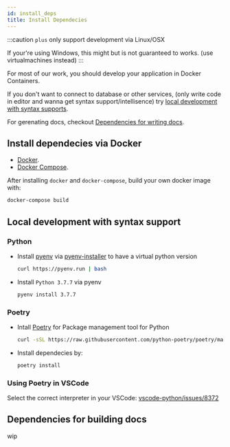 ```yaml
---
id: install_deps
title: Install Dependecies
---
```


:::caution
`plus` only support development via Linux/OSX

If your're using Windows, this might but is not guaranteed to works. (use virtualmachines instead)
:::

For most of our work, you should develop your application in Docker Containers.


If you don't want to connect to database or other services, (only write code in editor and wanna get syntax support/intellisence) try [local development with syntax supports][1].

For gerenating docs, checkout [Dependencies for writing docs][2].

[1]: #local-development-with-syntax-support
[2]: #dependencies-for-building-docs

## Install dependecies via Docker

+ [Docker][docker-link].
+ [Docker Compose][dockercompose-link].

[docker-link]: https://www.docker.com/get-started
[dockercompose-link]: https://docs.docker.com/compose/install/

After installing `docker` and `docker-compose`, build your own docker image with:

```sh
docker-compose build
```

## Local development with syntax support


### Python

+ Install [pyenv][pyenv-page] via [pyenv-installer][pyenv-install-link] to have a virtual python version

    ```sh
    curl https://pyenv.run | bash
    ```
+ Install `Python 3.7.7` via pyenv
    ```sh
    pyenv install 3.7.7
    ``` 

[pyenv-page]: https://github.com/pyenv/pyenv
[pyenv-install-link]: https://github.com/pyenv/pyenv-installer

### Poetry

+ Intall [Poetry][poetry-page] for Package management tool for Python

    ```sh
    curl -sSL https://raw.githubusercontent.com/python-poetry/poetry/master/get-poetry.py | python3
    ```

+ Install dependecies by:

    ```sh
    poetry install
    ```
[poetry-page]: https://python-poetry.org/

### Using Poetry in VSCode

Select the correct interpreter in your VSCode: [vscode-python/issues/8372][vscode-poetry]

[vscode-poetry]: https://github.com/microsoft/vscode-python/issues/8372



## Dependencies for building docs

wip

[docu-link]: https://v2.docusaurus.io/
